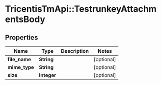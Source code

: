 # TricentisTmApi::TestrunkeyAttachmentsBody

## Properties
Name | Type | Description | Notes
------------ | ------------- | ------------- | -------------
**file_name** | **String** |  | [optional] 
**mime_type** | **String** |  | [optional] 
**size** | **Integer** |  | [optional] 

